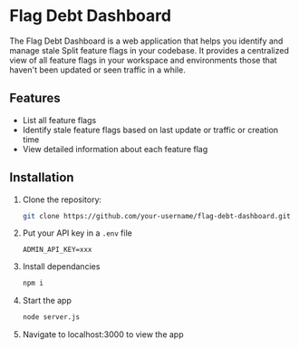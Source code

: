 # Flag Debt Dashboard

The Flag Debt Dashboard is a web application that helps you identify and manage stale Split feature flags in your codebase. It provides a centralized view of all feature flags in your workspace and environments those that haven't been updated or seen traffic in a while.

## Features

- List all feature flags 
- Identify stale feature flags based on last update or traffic or creation time
- View detailed information about each feature flag


## Installation

1. Clone the repository:

   ```bash
   git clone https://github.com/your-username/flag-debt-dashboard.git

2. Put your API key in a `.env` file 
    ```
    ADMIN_API_KEY=xxx

3. Install dependancies
    ```bash
    npm i

4. Start the app
    ```bash
    node server.js

5. Navigate to localhost:3000 to view the app